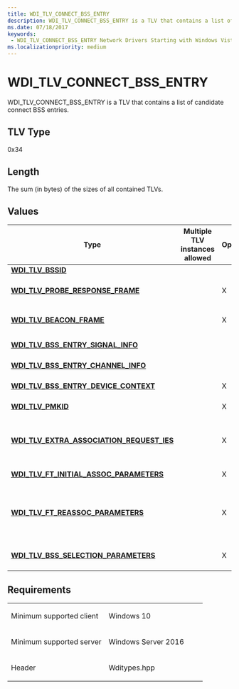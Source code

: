```yaml
---
title: WDI_TLV_CONNECT_BSS_ENTRY
description: WDI_TLV_CONNECT_BSS_ENTRY is a TLV that contains a list of candidate connect BSS entries.
ms.date: 07/18/2017
keywords:
 - WDI_TLV_CONNECT_BSS_ENTRY Network Drivers Starting with Windows Vista
ms.localizationpriority: medium
---
```


# WDI\_TLV\_CONNECT\_BSS\_ENTRY


WDI\_TLV\_CONNECT\_BSS\_ENTRY is a TLV that contains a list of candidate connect BSS entries.

## TLV Type


0x34

## Length


The sum (in bytes) of the sizes of all contained TLVs.

## Values


| Type                                                                                        | Multiple TLV instances allowed | Optional | Description                                                                                                                                                   |
|---------------------------------------------------------------------------------------------|--------------------------------|----------|---------------------------------------------------------------------------------------------------------------------------------------------------------------|
| [**WDI\_TLV\_BSSID**](wdi-tlv-bssid.md)                                                    |                                |          | The BSSID of the BSS.                                                                                                                                         |
| [**WDI\_TLV\_PROBE\_RESPONSE\_FRAME**](wdi-tlv-probe-response-frame.md)                    |                                | X        | The probe response frame. If no probe response has been received, this would be empty.                                                                        |
| [**WDI\_TLV\_BEACON\_FRAME**](wdi-tlv-beacon-frame.md)                                     |                                | X        | The beacon frame. If no beacon has been received, this would be empty.                                                                                        |
| [**WDI\_TLV\_BSS\_ENTRY\_SIGNAL\_INFO**](wdi-tlv-bss-entry-signal-info.md)                 |                                |          | The signal information for this BSS entry.                                                                                                                    |
| [**WDI\_TLV\_BSS\_ENTRY\_CHANNEL\_INFO**](wdi-tlv-bss-entry-channel-info.md)               |                                |          | The channel information for this BSS entry.                                                                                                                   |
| [**WDI\_TLV\_BSS\_ENTRY\_DEVICE\_CONTEXT**](wdi-tlv-bss-entry-device-context.md)           |                                | X        | The IHV provided context data about this peer.                                                                                                                |
| [**WDI\_TLV\_PMKID**](wdi-tlv-pmkid.md)                                                    |                                | X        | The 16 byte PMKID value for this BSS entry.                                                                                                                   |
| [**WDI\_TLV\_EXTRA\_ASSOCIATION\_REQUEST\_IES**](wdi-tlv-extra-association-request-ies.md) |                                | X        | The IE to be included in the (re)association request frame for this BSSID. If present, this should be included in addition to the common IE.                  |
| [**WDI\_TLV\_FT\_INITIAL\_ASSOC\_PARAMETERS**](wdi-tlv-ft-initial-assoc-parameters.md)     |                                | X        | The initial Mobility Domain association parameters.                                                                                                           |
| [**WDI\_TLV\_FT\_REASSOC\_PARAMETERS**](wdi-tlv-ft-reassoc-parameters.md)                  |                                | X        | The fast transition parameters (MDIE, R0KH-ID, PMKR0Name, SNonce). This is only present for Fast Transition (not during initial mobility domain association). |
| [**WDI\_TLV\_BSS\_SELECTION\_PARAMETERS**](wdi-tlv-bss-selection-parameters.md)            |                                | X        | [**WDI\_BSS\_SELECTION\_FLAGS**](/windows-hardware/drivers/ddi/wditypes/ne-wditypes-_wdi_bss_selection_flags) that provide information used by the host for BSS selection.                               |

 

## Requirements

<table>
<colgroup>
<col width="50%" />
<col width="50%" />
</colgroup>
<tbody>
<tr class="odd">
<td><p>Minimum supported client</p></td>
<td><p>Windows 10</p></td>
</tr>
<tr class="even">
<td><p>Minimum supported server</p></td>
<td><p>Windows Server 2016</p></td>
</tr>
<tr class="odd">
<td><p>Header</p></td>
<td>Wditypes.hpp</td>
</tr>
</tbody>
</table>

 

